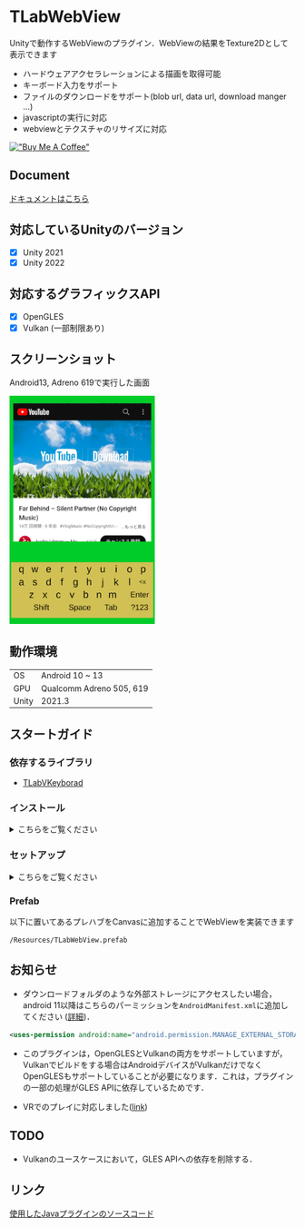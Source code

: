 # TLabWebView  

Unityで動作するWebViewのプラグイン．WebViewの結果をTexture2Dとして表示できます  
- ハードウェアアクセラレーションによる描画を取得可能  
- キーボード入力をサポート  
- ファイルのダウンロードをサポート(blob url, data url, download manger ...)  
- javascriptの実行に対応  
- webviewとテクスチャのリサイズに対応

[!["Buy Me A Coffee"](https://www.buymeacoffee.com/assets/img/custom_images/orange_img.png)](https://www.buymeacoffee.com/tlabaltoh)

## Document
[ドキュメントはこちら](https://tlabgames.gitbook.io/tlabwebview)

## 対応しているUnityのバージョン
- [x] Unity 2021
- [x] Unity 2022

## 対応するグラフィックスAPI
- [x] OpenGLES
- [x] Vulkan (一部制限あり)

## スクリーンショット  
Android13, Adreno 619で実行した画面  

<img src="Media/tlab-webview.png" width="256">

## 動作環境

|       |                          |
| ----- | ------------------------ |
| OS    | Android 10 ~ 13          |
| GPU   | Qualcomm Adreno 505, 619 |
| Unity | 2021.3                   |

## スタートガイド

### 依存するライブラリ

- [TLabVKeyborad](https://github.com/TLabAltoh/TLabVKeyborad)

### インストール
<details><summary>こちらをご覧ください</summary>

#### Submodule
以下のコマンドでリポジトリをクローンしてください
```
git clone https://github.com/TLabAltoh/TLabWebView.git
```
or
```
git submodule add https://github.com/TLabAltoh/TLabWebView.git
```

#### UPM
Unity Package Managerで```add package from git ...```から以下のurlでパッケージをダウンロードしてください
```
https://github.com/TLabAltoh/TLabWebView.git#upm
```

</details>

### セットアップ

<details><summary>こちらをご覧ください</summary>

- Build Settings

| Property      | Value   |
| ------------- | ------- |
| Platform      | Android |

- Project Settings

| Property          | Value                                 |
| ----------------- | ------------------------------------- |
| Color Space       | Linear                                |
| Minimum API Level | 26                                    |
| Target API Level  | 30 (Unity 2021), 31 ~ 32 (Unity 2022) |


-  Project Settings --> Player --> Other Settings に以下のシンボルを追加(ビルド時に使用)

```
UNITYWEBVIEW_ANDROID_USES_CLEARTEXT_TRAFFIC
```
```
UNITYWEBVIEW_ANDROID_ENABLE_CAMERA
```
```
UNITYWEBVIEW_ANDROID_ENABLE_MICROPHONE
```

</details>

### Prefab
以下に置いてあるプレハブをCanvasに追加することでWebViewを実装できます
```
/Resources/TLabWebView.prefab
```

## お知らせ
- ダウンロードフォルダのような外部ストレージにアクセスしたい場合，android 11以降はこちらのパーミッションを```AndroidManifest.xml```に追加してください ([詳細](https://developer.android.com/training/data-storage/manage-all-files?hl=ja))．
```.xml
<uses-permission android:name="android.permission.MANAGE_EXTERNAL_STORAGE" />
```

- このプラグインは，OpenGLESとVulkanの両方をサポートしていますが，Vulkanでビルドをする場合はAndroidデバイスがVulkanだけでなくOpenGLESもサポートしていることが必要になります．これは，プラグインの一部の処理がGLES APIに依存しているためです．

- VRでのプレイに対応しました([link](https://github.com/TLabAltoh/TLabWebViewVR))

## TODO
- Vulkanのユースケースにおいて，GLES APIへの依存を削除する．

## リンク
[使用したJavaプラグインのソースコード](https://github.com/TLabAltoh/TLabWebViewPlugin)
